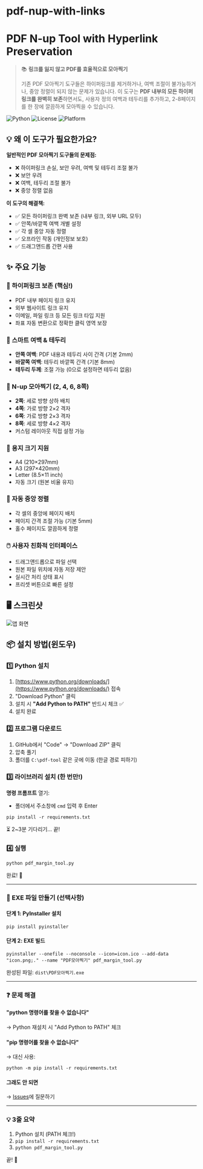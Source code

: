 # pdf-nup-with-links

# PDF N-up Tool with Hyperlink Preservation

> 📚 **링크를 잃지 않고 PDF를 효율적으로 모아찍기**
> 
> 기존 PDF 모아찍기 도구들은 하이퍼링크를 제거하거나, 여백 조절이 불가능하거나, 중앙 정렬이 되지 않는 문제가 있습니다. 
> 이 도구는 **PDF 내부의 모든 하이퍼링크를 완벽히 보존**하면서도, 사용자 정의 여백과 테두리를 추가하고, 
> 2-8페이지를 한 장에 깔끔하게 모아찍을 수 있습니다.

![Python](https://img.shields.io/badge/Python-3.8+-blue.svg)
![License](https://img.shields.io/badge/License-MIT-green.svg)
![Platform](https://img.shields.io/badge/Platform-Windows-blue.svg)

## 💡 왜 이 도구가 필요한가요?

**일반적인 PDF 모아찍기 도구들의 문제점:**
- ❌ 하이퍼링크 손실, 보안 우려, 여백 및 테두리 조절 불가
- ❌ 보안 우려
- ❌ 여백, 테두리 조절 불가
- ❌ 중앙 정렬 없음

**이 도구의 해결책:**
- ✅ 모든 하이퍼링크 완벽 보존 (내부 링크, 외부 URL 모두)
- ✅ 안쪽/바깥쪽 여백 개별 설정
- ✅ 각 셀 중앙 자동 정렬
- ✅ 오프라인 작동 (개인정보 보호)
- ✅ 드래그앤드롭 간편 사용

## ✨ 주요 기능

### 🔗 하이퍼링크 보존 (핵심!)
- PDF 내부 페이지 링크 유지
- 외부 웹사이트 링크 유지
- 이메일, 파일 링크 등 모든 링크 타입 지원
- 좌표 자동 변환으로 정확한 클릭 영역 보장

### 📄 스마트 여백 & 테두리
- **안쪽 여백**: PDF 내용과 테두리 사이 간격 (기본 2mm)
- **바깥쪽 여백**: 테두리 바깥쪽 간격 (기본 8mm)
- **테두리 두께**: 조절 가능 (0으로 설정하면 테두리 없음)

### 📑 N-up 모아찍기 (2, 4, 6, 8쪽)
- **2쪽**: 세로 방향 상하 배치
- **4쪽**: 가로 방향 2×2 격자
- **6쪽**: 가로 방향 2×3 격자
- **8쪽**: 세로 방향 4×2 격자
- 커스텀 레이아웃 직접 설정 가능

### 📏 용지 크기 지원
- A4 (210×297mm)
- A3 (297×420mm)
- Letter (8.5×11 inch)
- 자동 크기 (원본 비율 유지)

### 🎯 자동 중앙 정렬
- 각 셀의 중앙에 페이지 배치
- 페이지 간격 조절 가능 (기본 5mm)
- 홀수 페이지도 깔끔하게 정렬

### 🖱️ 사용자 친화적 인터페이스
- 드래그앤드롭으로 파일 선택
- 원본 파일 위치에 자동 저장 제안
- 실시간 처리 상태 표시
- 프리셋 버튼으로 빠른 설정

## 🖥️ 스크린샷

![앱 화면](screenshot.png)

## 📦 설치 방법(윈도우)

### 1️⃣ Python 설치

1. [https://www.python.org/downloads/](https://www.python.org/downloads/) 접속
2. "Download Python" 클릭
3. 설치 시 **"Add Python to PATH"** 반드시 체크 ✅
4. 설치 완료

### 2️⃣ 프로그램 다운로드

1. GitHub에서 "Code" → "Download ZIP" 클릭
2. 압축 풀기
3. 폴더를 `C:\pdf-tool` 같은 곳에 이동 (한글 경로 피하기)

### 3️⃣ 라이브러리 설치 (한 번만!)

**명령 프롬프트** 열기:
- 폴더에서 주소창에 `cmd` 입력 후 Enter

```
pip install -r requirements.txt
```

⏳ 2~3분 기다리기... 끝!

### 4️⃣ 실행

```
python pdf_margin_tool.py
```

완료! 🎉

---

### 🔧 EXE 파일 만들기 (선택사항)

#### 단계 1: PyInstaller 설치

```
pip install pyinstaller
```

#### 단계 2: EXE 빌드

```
pyinstaller --onefile --noconsole --icon=icon.ico --add-data "icon.png;." --name "PDF모아찍기" pdf_margin_tool.py
```

완성된 파일: `dist\PDF모아찍기.exe`

---

### ❓ 문제 해결

#### "python 명령어를 찾을 수 없습니다"
→ Python 재설치 시 "Add Python to PATH" 체크

#### "pip 명령어를 찾을 수 없습니다"
→ 대신 사용:
```
python -m pip install -r requirements.txt
```

#### 그래도 안 되면
→ [Issues](https://github.com/yourusername/pdf-nup-with-links/issues)에 질문하기

---

### 💡 3줄 요약

1. Python 설치 (PATH 체크!)
2. `pip install -r requirements.txt`
3. `python pdf_margin_tool.py`

끝! 🎊
